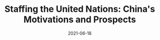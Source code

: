 ---
title: "Staffing the United Nations: China's Motivations and Prospects"
collection: publications
permalink: /publication/2021-06-18-IA
paperurl: 'https://doi.org/10.1093/ia/iiab071'
excerpt: 'With [Courtney Fung](https://www.courtneyfung.com/).   A developing public commentary views China as exerting influence in international organizations to legitimize and disseminate PRC foreign policy values and interests. This article examines an understudied source identified by PRC elites to promote influence in the United Nations system: dispatching PRC nationals as international civil servants, specifically in a targeted pursuit of executive leadership positions. Using decades of UN staffing data, we find that apart from Russia, China holds the fewest executive leadership posts among the aspiring and permanent members of the UN Security Council. Moreover, China is yet to lead an agency addressing international security matters. US and European staff contributions are significantly higher at all staffing levels of the international civil service. Still, the data shows that China made modest, targeted gains in most specialized UN agencies, and agencies headed by PRC nationals show faster increases in PRC staff members, though all base numbers were low. We draw from Chinese-language sources to discuss issues facing China in increasing its international civil service numbers, affecting the country&rsquo;s ability to shape global governance.'
date: 2021-06-18
venue: 'International Affairs'
citation: 'Fung, Courtney J., and Shing-hon Lam. 2021. "Staffing the United Nations: China&rsquo;s motivations and prospects." <i>International Affairs</i> 97(4): 1143–1163.'
---